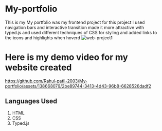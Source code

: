 # My-portfolio

This is my My portfolio was my frontend project for this project I used navigation bars and interactive transition made it more attractive with typed.js and used different techniques of CSS for styling and added links to the icons and highlights when hoverd
![web-project1](https://github.com/Rahul-patil-2003/My-portfolio/assets/138668076/11a1ce70-c910-4e94-bca5-64bfa5c99aa5)


<h1>Here is my demo video for my website created</h1>

https://github.com/Rahul-patil-2003/My-portfolio/assets/138668076/2be89744-3413-4d43-96b8-6628526dadf2





<html>
  <h2>Languages Used</h2>
  <ol>
    <li>HTML</li>
    <li>CSS</li>
    <li>Typed.js</li>
  </ol>
</html>
